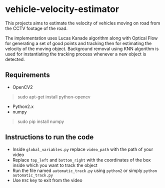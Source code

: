 # vehicle-velocity-estimator
This projects aims to estimate the velocity of vehicles moving on road from the CCTV footage of the road. 

The implementation uses Lucas Kanade algorithm along with Optical Flow for generating a set of good points and tracking then for estimating the velocity of the moving object. Background removal using KNN algorithm is used for instantiating the tracking process whenever a new object is detected.

## Requirements
* OpenCV2
> sudo apt-get install python-opencv
* Python2.x
* numpy
> sudo pip install numpy

## Instructions to run the code
* Inside `global_variables.py` replace `video_path` with the path of your video
* Replace `top_left` and `bottom_right` with the coordinates of the box inside which you want to track the object
* Run the file named `automatic_track.py` using `python2` or simply `python automatic_track.py`
* Use `ESC` key to exit from the video
